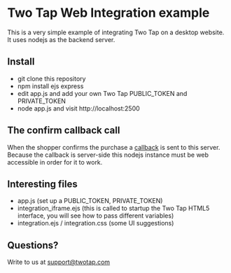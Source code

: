 # Two Tap Web Integration example

This is a very simple example of integrating Two Tap on a desktop website. It uses nodejs as the backend server.

## Install

* git clone this repository
* npm install ejs express
* edit app.js and add your own Two Tap PUBLIC_TOKEN and PRIVATE_TOKEN
* node app.js and visit http://localhost:2500

## The confirm callback call

When the shopper confirms the purchase a [callback](https://twotap.com/docs#mobile_callback_url) is sent to this server. Because the callback is server-side this nodejs instance must be web accessible in order for it to work.

## Interesting files

* app.js (set up a PUBLIC_TOKEN, PRIVATE_TOKEN)
* integration_iframe.ejs (this is called to startup the Two Tap HTML5 interface, you will see how to pass different variables)
* integration.ejs / integration.css (some UI suggestions)

## Questions?

Write to us at support@twotap.com